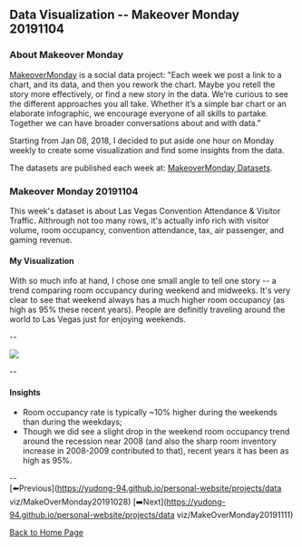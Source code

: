 <head>
  <!-- Global site tag (gtag.js) - Google Analytics -->
<script async src="https://www.googletagmanager.com/gtag/js?id=UA-112502179-1"></script>
<script>
  window.dataLayer = window.dataLayer || [];
  function gtag(){dataLayer.push(arguments);}
  gtag('js', new Date());

  gtag('config', 'UA-112502179-1');
</script>
</head>


## Data Visualization -- Makeover Monday 20191104

### About Makeover Monday

[MakeoverMonday](http://www.makeovermonday.co.uk/) is a social data project:
"Each week we post a link to a chart, and its data, and then you rework the chart.
Maybe you retell the story more effectively, or find a new story in the data.
We’re curious to see the different approaches you all take. Whether it’s a simple bar chart or an elaborate infographic, we encourage everyone of all skills to partake.
Together we can have broader conversations about and with data."

Starting from Jan 08, 2018, I decided to put aside one hour on Monday weekly to create some visualization and find some insights from the data.

The datasets are published each week at: [MakeoverMonday Datasets](http://www.makeovermonday.co.uk/data/).

### Makeover Monday 20191104

This week's dataset is about Las Vegas Convention Attendance & Visitor Traffic. Althrough not too many rows, it's actually info rich with visitor volume, room occupancy, convention attendance, tax, air passenger, and gaming revenue.  

#### My Visualization

With so much info at hand, I chose one small angle to tell one story -- a trend comparing room occupancy during weekend and midweeks. It's very clear to see that weekend always has a much higher room occupancy (as high as 95% these recent years). People are definitly traveling around the world to Las Vegas just for enjoying weekends.    

--  
<div class='tableauPlaceholder' id='viz1572907947750' style='position: relative'>
<noscript><a href='#'>
  <img alt=' ' src='https:&#47;&#47;public.tableau.com&#47;static&#47;images&#47;Ma&#47;MakeOverMonday20191104&#47;RoomOccupancyatLasVegas&#47;1_rss.png' style='border: none' />
</a></noscript>
<object class='tableauViz'  style='display:none;'>
  <param name='host_url' value='https%3A%2F%2Fpublic.tableau.com%2F' />
  <param name='embed_code_version' value='3' />
  <param name='site_root' value='' />
  <param name='name' value='MakeOverMonday20191104&#47;RoomOccupancyatLasVegas' />
  <param name='tabs' value='no' />
  <param name='toolbar' value='yes' />
  <param name='static_image' value='https:&#47;&#47;public.tableau.com&#47;static&#47;images&#47;Ma&#47;MakeOverMonday20191104&#47;RoomOccupancyatLasVegas&#47;1.png' />
  <param name='animate_transition' value='yes' />
  <param name='display_static_image' value='yes' />
  <param name='display_spinner' value='yes' />
  <param name='display_overlay' value='yes' />
  <param name='display_count' value='yes' />
</object></div>              
<script type='text/javascript'>         
  var divElement = document.getElementById('viz1572907947750');      
  var vizElement = divElement.getElementsByTagName('object')[0];         
  if ( divElement.offsetWidth > 800 ) { vizElement.style.width='800px';vizElement.style.height='627px';} else if ( divElement.offsetWidth > 500 ) { vizElement.style.width='800px';vizElement.style.height='627px';} else { vizElement.style.width='100%';vizElement.style.height='727px';}        
  var scriptElement = document.createElement('script');          
  scriptElement.src = 'https://public.tableau.com/javascripts/api/viz_v1.js';   
  vizElement.parentNode.insertBefore(scriptElement, vizElement);         
</script>
  
--  

#### Insights
* Room occupancy rate is typically ~10% higher during the weekends than during the weekdays;  
* Though we did see a slight drop in the weekend room occupancy trend around the recession near 2008 (and also the sharp room inventory increase in 2008-2009 contributed to that), recent years it has been as high as 95%.  

--  
[⬅️Previous](https://yudong-94.github.io/personal-website/projects/data viz/MakeOverMonday20191028) [➡️Next](https://yudong-94.github.io/personal-website/projects/data viz/MakeOverMonday20191111)  
  
[Back to Home Page](https://yudong-94.github.io/personal-website/)

